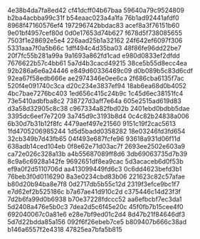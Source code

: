 4e38b4da7fa8ed42
cf41dcff04b67baa
59640a79c9524809
b2ba4acbba99c31f
b54eaac023a4a1fa
76b1ad92441afdf0
8968f47160576ef4
197296742bbdac83
acef8a3f76151b60
9e01bf4957cef80d
0d0e17653d74b627
f678d5f738085655
7503f1e28692e5e4
226aad25b1a32162
24f642ef6097f306
5331aaa7f0a5b66c
1dff494c4d35ba03
48f86fe96dd22be7
20f7fc55b281a99a
9a1693a862fd1cad
e980d0833ef2dfdd
7676622b57c4bb61
5a7d4b3cacd49215
38ce5b55d8ecc4ea
92b286a6e6a24446
e849d60336469c09
d0b089b5c83d6cdf
92ea67f58edb666e
ae2974346e0ee6ca
2f686cba6135f7ac
520f4e091740c3ca
d20c234e3837ef94
18ab6ea68d0b4052
4bc7bae7276bc403
1ed656c415c24b9c
1c45d6ec38151fc4
73e5410adbfba8c2
738727d3aff7e64a
605e2515ad619d83
d3a58d32905c8c38
c967334a82fbd02b
2401ebd0bdbb5dae
3395dc6eef7e7209
3a745d9c3193b8d4
0c4c82b24838a006
6b30d7b31b12f8fc
4479aef497e21560
9151c19f2cac5613
1fd4705206985244
1d5d5badd0358282
18e03246fd3fd654
32cb349b7d43fb65
04f493e687fcfe96
93618a931d06f11d
638adb14ced104eb
0f8e62e71d03ac7f
2693ee2502e603a9
ca72e026c328a13b
a4b55687089ff8d6
3db69063735d7b39
8c9a6c6928a142fe
9692651df8ea9cac
5d3acaceb6d0f53b
ef9a0f2d5110706d
aa413099449fd6c3
0c6dd4623befd3b1
76beb3f0d0116290
8a3e0234cbd83b06
221623c82c57afae
b80d20b94ba8e7f8
0d2717db5b55c12d
2319f3efce9bc1f7
e7d62ef2b525186c
b7a67ae41d910c2d
c375446c14d23f3f
7d2b6fa99d0b6938
b70e37228fdccc52
aa6efbcbf7ec3da1
5d2408a476e5b0c3
7dea2d5c6f45e20c
45f0fb7b15cee4f0
692040067c0a81e6
e28e7bf9ed01c2d4
8d47b21f84646df3
5d7d22bdda85a156
092f6f26ebeb7ce5
b809407b666c38ad
b146a6557f2e4318
47825ea7bfa5b815
